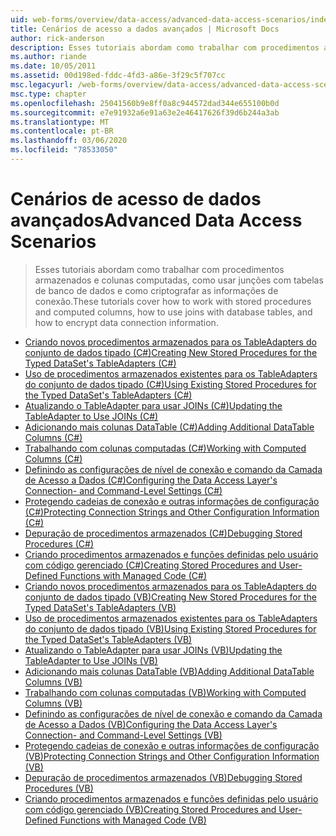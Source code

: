 ```yaml
---
uid: web-forms/overview/data-access/advanced-data-access-scenarios/index
title: Cenários de acesso a dados avançados | Microsoft Docs
author: rick-anderson
description: Esses tutoriais abordam como trabalhar com procedimentos armazenados e colunas computadas, como usar junções com tabelas de banco de dados e como criptografar as informações de conexão...
ms.author: riande
ms.date: 10/05/2011
ms.assetid: 00d198ed-fddc-4fd3-a86e-3f29c5f707cc
msc.legacyurl: /web-forms/overview/data-access/advanced-data-access-scenarios
msc.type: chapter
ms.openlocfilehash: 25041560b9e8ff0a8c944572dad344e655100b0d
ms.sourcegitcommit: e7e91932a6e91a63e2e46417626f39d6b244a3ab
ms.translationtype: MT
ms.contentlocale: pt-BR
ms.lasthandoff: 03/06/2020
ms.locfileid: "78533050"
---
```

# <a name="advanced-data-access-scenarios"></a><span data-ttu-id="1f28a-103">Cenários de acesso de dados avançados</span><span class="sxs-lookup"><span data-stu-id="1f28a-103">Advanced Data Access Scenarios</span></span>

> <span data-ttu-id="1f28a-104">Esses tutoriais abordam como trabalhar com procedimentos armazenados e colunas computadas, como usar junções com tabelas de banco de dados e como criptografar as informações de conexão.</span><span class="sxs-lookup"><span data-stu-id="1f28a-104">These tutorials cover how to work with stored procedures and computed columns, how to use joins with database tables, and how to encrypt data connection information.</span></span>

- [<span data-ttu-id="1f28a-105">Criando novos procedimentos armazenados para os TableAdapters do conjunto de dados tipado (C#)</span><span class="sxs-lookup"><span data-stu-id="1f28a-105">Creating New Stored Procedures for the Typed DataSet's TableAdapters (C#)</span></span>](creating-new-stored-procedures-for-the-typed-dataset-s-tableadapters-cs.md)
- [<span data-ttu-id="1f28a-106">Uso de procedimentos armazenados existentes para os TableAdapters do conjunto de dados tipado (C#)</span><span class="sxs-lookup"><span data-stu-id="1f28a-106">Using Existing Stored Procedures for the Typed DataSet's TableAdapters (C#)</span></span>](using-existing-stored-procedures-for-the-typed-dataset-s-tableadapters-cs.md)
- [<span data-ttu-id="1f28a-107">Atualizando o TableAdapter para usar JOINs (C#)</span><span class="sxs-lookup"><span data-stu-id="1f28a-107">Updating the TableAdapter to Use JOINs (C#)</span></span>](updating-the-tableadapter-to-use-joins-cs.md)
- [<span data-ttu-id="1f28a-108">Adicionando mais colunas DataTable (C#)</span><span class="sxs-lookup"><span data-stu-id="1f28a-108">Adding Additional DataTable Columns (C#)</span></span>](adding-additional-datatable-columns-cs.md)
- [<span data-ttu-id="1f28a-109">Trabalhando com colunas computadas (C#)</span><span class="sxs-lookup"><span data-stu-id="1f28a-109">Working with Computed Columns (C#)</span></span>](working-with-computed-columns-cs.md)
- [<span data-ttu-id="1f28a-110">Definindo as configurações de nível de conexão e comando da Camada de Acesso a Dados (C#)</span><span class="sxs-lookup"><span data-stu-id="1f28a-110">Configuring the Data Access Layer's Connection- and Command-Level Settings (C#)</span></span>](configuring-the-data-access-layer-s-connection-and-command-level-settings-cs.md)
- [<span data-ttu-id="1f28a-111">Protegendo cadeias de conexão e outras informações de configuração (C#)</span><span class="sxs-lookup"><span data-stu-id="1f28a-111">Protecting Connection Strings and Other Configuration Information (C#)</span></span>](protecting-connection-strings-and-other-configuration-information-cs.md)
- [<span data-ttu-id="1f28a-112">Depuração de procedimentos armazenados (C#)</span><span class="sxs-lookup"><span data-stu-id="1f28a-112">Debugging Stored Procedures (C#)</span></span>](debugging-stored-procedures-cs.md)
- [<span data-ttu-id="1f28a-113">Criando procedimentos armazenados e funções definidas pelo usuário com código gerenciado (C#)</span><span class="sxs-lookup"><span data-stu-id="1f28a-113">Creating Stored Procedures and User-Defined Functions with Managed Code (C#)</span></span>](creating-stored-procedures-and-user-defined-functions-with-managed-code-cs.md)
- [<span data-ttu-id="1f28a-114">Criando novos procedimentos armazenados para os TableAdapters do conjunto de dados tipado (VB)</span><span class="sxs-lookup"><span data-stu-id="1f28a-114">Creating New Stored Procedures for the Typed DataSet's TableAdapters (VB)</span></span>](creating-new-stored-procedures-for-the-typed-dataset-s-tableadapters-vb.md)
- [<span data-ttu-id="1f28a-115">Uso de procedimentos armazenados existentes para os TableAdapters do conjunto de dados tipado (VB)</span><span class="sxs-lookup"><span data-stu-id="1f28a-115">Using Existing Stored Procedures for the Typed DataSet's TableAdapters (VB)</span></span>](using-existing-stored-procedures-for-the-typed-dataset-s-tableadapters-vb.md)
- [<span data-ttu-id="1f28a-116">Atualizando o TableAdapter para usar JOINs (VB)</span><span class="sxs-lookup"><span data-stu-id="1f28a-116">Updating the TableAdapter to Use JOINs (VB)</span></span>](updating-the-tableadapter-to-use-joins-vb.md)
- [<span data-ttu-id="1f28a-117">Adicionando mais colunas DataTable (VB)</span><span class="sxs-lookup"><span data-stu-id="1f28a-117">Adding Additional DataTable Columns (VB)</span></span>](adding-additional-datatable-columns-vb.md)
- [<span data-ttu-id="1f28a-118">Trabalhando com colunas computadas (VB)</span><span class="sxs-lookup"><span data-stu-id="1f28a-118">Working with Computed Columns (VB)</span></span>](working-with-computed-columns-vb.md)
- [<span data-ttu-id="1f28a-119">Definindo as configurações de nível de conexão e comando da Camada de Acesso a Dados (VB)</span><span class="sxs-lookup"><span data-stu-id="1f28a-119">Configuring the Data Access Layer's Connection- and Command-Level Settings (VB)</span></span>](configuring-the-data-access-layer-s-connection-and-command-level-settings-vb.md)
- [<span data-ttu-id="1f28a-120">Protegendo cadeias de conexão e outras informações de configuração (VB)</span><span class="sxs-lookup"><span data-stu-id="1f28a-120">Protecting Connection Strings and Other Configuration Information (VB)</span></span>](protecting-connection-strings-and-other-configuration-information-vb.md)
- [<span data-ttu-id="1f28a-121">Depuração de procedimentos armazenados (VB)</span><span class="sxs-lookup"><span data-stu-id="1f28a-121">Debugging Stored Procedures (VB)</span></span>](debugging-stored-procedures-vb.md)
- [<span data-ttu-id="1f28a-122">Criando procedimentos armazenados e funções definidas pelo usuário com código gerenciado (VB)</span><span class="sxs-lookup"><span data-stu-id="1f28a-122">Creating Stored Procedures and User-Defined Functions with Managed Code (VB)</span></span>](creating-stored-procedures-and-user-defined-functions-with-managed-code-vb.md)

